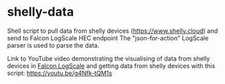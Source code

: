 # shelly-data
Shell script to pull data from shelly devices (https://www.shelly.cloud) and send to Falcon LogScale HEC endpoint
The "json-for-action" LogScale parser is used to parse the data.

Link to YouTube video demonstrating the visualising of data from shelly devices in [Falcon LogScale](https://www.crowdstrike.com/products/observability/falcon-logscale/) and getting data from shelly devices with this script: https://youtu.be/g4Nfk-tQM1s
